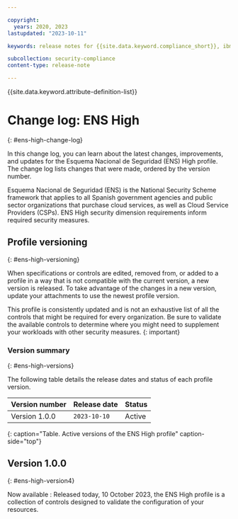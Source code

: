 ```yaml
---

copyright:
  years: 2020, 2023
lastupdated: "2023-10-11"

keywords: release notes for {{site.data.keyword.compliance_short}}, ibm security best practices, profile changes, enhancements, fixes, improvements

subcollection: security-compliance
content-type: release-note

---
```


{{site.data.keyword.attribute-definition-list}}

# Change log: ENS High
{: #ens-high-change-log}

In this change log, you can learn about the latest changes, improvements, and updates for the Esquema Nacional de Seguridad (ENS) High profile. The change log lists changes that were made, ordered by the version number.

Esquema Nacional de Seguridad (ENS) is the National Security Scheme framework that applies to all Spanish government agencies and public sector organizations that purchase cloud services, as well as Cloud Service Providers (CSPs). ENS High security dimension requirements inform required security measures.

## Profile versioning
{: #ens-high-versioning}

When specifications or controls are edited, removed from, or added to a profile in a way that is not compatible with the current version, a new version is released. To take advantage of the changes in a new version, update your attachments to use the newest profile version.

This profile is consistently updated and is not an exhaustive list of all the controls that might be required for every organization. Be sure to validate the available controls to determine where you might need to supplement your workloads with other security measures.
{: important}


### Version summary
{: #ens-high-versions}

The following table details the release dates and status of each profile version.



| Version number | Release date | Status |
|:---------------|:-------------|:-------|
| Version 1.0.0 | `2023-10-10` | Active |
{: caption="Table. Active versions of the ENS High profile" caption-side="top"}


## Version 1.0.0
{: #ens-high-version4}

Now available
:   Released today, 10 October 2023, the ENS High profile is a collection of controls designed to validate the configuration of your resources.

</ens>
